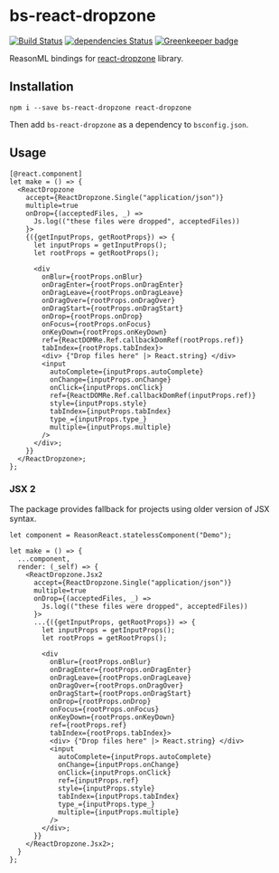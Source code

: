 # bs-react-dropzone

[![Build Status](https://travis-ci.org/erykpiast/bs-react-dropzone.svg?branch=master)](https://travis-ci.org/erykpiast/bs-react-dropzone)
[![dependencies Status](https://david-dm.org/erykpiast/bs-react-dropzone/status.svg)](https://david-dm.org/erykpiast/bs-react-dropzone)
[![Greenkeeper badge](https://badges.greenkeeper.io/erykpiast/bs-react-dropzone.svg)](https://greenkeeper.io/)

ReasonML bindings for [react-dropzone](https://github.com/react-dropzone/react-dropzone) library.

## Installation

```
npm i --save bs-react-dropzone react-dropzone
```

Then add `bs-react-dropzone` as a dependency to `bsconfig.json`.

## Usage

```reasonml
[@react.component]
let make = () => {
  <ReactDropzone
    accept={ReactDropzone.Single("application/json")}
    multiple=true
    onDrop={(acceptedFiles, _) =>
      Js.log(("these files were dropped", acceptedFiles))
    }>
    {({getInputProps, getRootProps}) => {
      let inputProps = getInputProps();
      let rootProps = getRootProps();

      <div
        onBlur={rootProps.onBlur}
        onDragEnter={rootProps.onDragEnter}
        onDragLeave={rootProps.onDragLeave}
        onDragOver={rootProps.onDragOver}
        onDragStart={rootProps.onDragStart}
        onDrop={rootProps.onDrop}
        onFocus={rootProps.onFocus}
        onKeyDown={rootProps.onKeyDown}
        ref={ReactDOMRe.Ref.callbackDomRef(rootProps.ref)}
        tabIndex={rootProps.tabIndex}>
        <div> {"Drop files here" |> React.string} </div>
        <input
          autoComplete={inputProps.autoComplete}
          onChange={inputProps.onChange}
          onClick={inputProps.onClick}
          ref={ReactDOMRe.Ref.callbackDomRef(inputProps.ref)}
          style={inputProps.style}
          tabIndex={inputProps.tabIndex}
          type_={inputProps.type_}
          multiple={inputProps.multiple}
        />
      </div>;
    }}
  </ReactDropzone>;
};
```

### JSX 2

The package provides fallback for projects using older version of JSX syntax.

```reasonml
let component = ReasonReact.statelessComponent("Demo");

let make = () => {
  ...component,
  render: (_self) => {
    <ReactDropzone.Jsx2
      accept={ReactDropzone.Single("application/json")}
      multiple=true
      onDrop={(acceptedFiles, _) =>
        Js.log(("these files were dropped", acceptedFiles))
      }>
      ...{({getInputProps, getRootProps}) => {
        let inputProps = getInputProps();
        let rootProps = getRootProps();

        <div
          onBlur={rootProps.onBlur}
          onDragEnter={rootProps.onDragEnter}
          onDragLeave={rootProps.onDragLeave}
          onDragOver={rootProps.onDragOver}
          onDragStart={rootProps.onDragStart}
          onDrop={rootProps.onDrop}
          onFocus={rootProps.onFocus}
          onKeyDown={rootProps.onKeyDown}
          ref={rootProps.ref}
          tabIndex={rootProps.tabIndex}>
          <div> {"Drop files here" |> React.string} </div>
          <input
            autoComplete={inputProps.autoComplete}
            onChange={inputProps.onChange}
            onClick={inputProps.onClick}
            ref={inputProps.ref}
            style={inputProps.style}
            tabIndex={inputProps.tabIndex}
            type_={inputProps.type_}
            multiple={inputProps.multiple}
          />
        </div>;
      }}
    </ReactDropzone.Jsx2>;
  }
};
```
